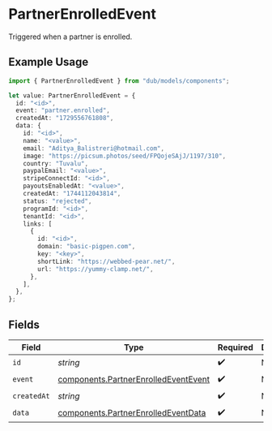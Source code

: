 # PartnerEnrolledEvent

Triggered when a partner is enrolled.

## Example Usage

```typescript
import { PartnerEnrolledEvent } from "dub/models/components";

let value: PartnerEnrolledEvent = {
  id: "<id>",
  event: "partner.enrolled",
  createdAt: "1729556761808",
  data: {
    id: "<id>",
    name: "<value>",
    email: "Aditya_Balistreri@hotmail.com",
    image: "https://picsum.photos/seed/FPQojeSAjJ/1197/310",
    country: "Tuvalu",
    paypalEmail: "<value>",
    stripeConnectId: "<id>",
    payoutsEnabledAt: "<value>",
    createdAt: "1744112043814",
    status: "rejected",
    programId: "<id>",
    tenantId: "<id>",
    links: [
      {
        id: "<id>",
        domain: "basic-pigpen.com",
        key: "<key>",
        shortLink: "https://webbed-pear.net/",
        url: "https://yummy-clamp.net/",
      },
    ],
  },
};
```

## Fields

| Field                                                                                        | Type                                                                                         | Required                                                                                     | Description                                                                                  |
| -------------------------------------------------------------------------------------------- | -------------------------------------------------------------------------------------------- | -------------------------------------------------------------------------------------------- | -------------------------------------------------------------------------------------------- |
| `id`                                                                                         | *string*                                                                                     | :heavy_check_mark:                                                                           | N/A                                                                                          |
| `event`                                                                                      | [components.PartnerEnrolledEventEvent](../../models/components/partnerenrolledeventevent.md) | :heavy_check_mark:                                                                           | N/A                                                                                          |
| `createdAt`                                                                                  | *string*                                                                                     | :heavy_check_mark:                                                                           | N/A                                                                                          |
| `data`                                                                                       | [components.PartnerEnrolledEventData](../../models/components/partnerenrolledeventdata.md)   | :heavy_check_mark:                                                                           | N/A                                                                                          |